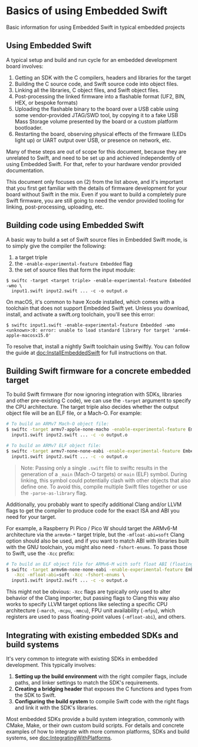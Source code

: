 # Basics of using Embedded Swift

Basic information for using Embedded Swift in typical embedded projects

## Using Embedded Swift

A typical setup and build and run cycle for an embedded development board involves:

1. Getting an SDK with the C compilers, headers and libraries for the target
2. Building the C source code, and Swift source code into object files.
3. Linking all the libraries, C object files, and Swift object files.
4. Post-processing the linked firmware into a flashable format (UF2, BIN, HEX, or bespoke formats)
5. Uploading the flashable binary to the board over a USB cable using some vendor-provided JTAG/SWD tool, by copying it to a fake USB Mass Storage volume presented by the board or a custom platform bootloader.
6. Restarting the board, observing physical effects of the firmware (LEDs light up) or UART output over USB, or presence on network, etc.

Many of these steps are out of scope for this document, because they are unrelated to Swift, and need to be set up and achieved independently of using Embedded Swift. For that, refer to your hardware vendor provided documentation.

This document only focuses on (2) from the list above, and it's important that you first get familiar with the details of firmware development for your board without Swift in the mix. Even if you want to build a completely pure Swift firmware, you are still going to need the vendor provided tooling for linking, post-processing, uploading, etc.

## Building code using Embedded Swift

A basic way to build a set of Swift source files in Embedded Swift mode, is to simply give the compiler the following:
1. a target triple
2. the `-enable-experimental-feature Embedded` flag
3. the set of source files that form the input module:

```shell
$ swiftc -target <target triple> -enable-experimental-feature Embedded -wmo \
  input1.swift input2.swift ... -c -o output.o
```

On macOS, it's common to have Xcode installed, which comes with a toolchain that does not support Embedded Swift yet. Unless you download, install, and activate a swift.org toolchain, you'll see this error:

```shell
$ swiftc input1.swift -enable-experimental-feature Embedded -wmo
<unknown>:0: error: unable to load standard library for target 'arm64-apple-macosx15.0'
```

To resolve that, install a nightly Swift toolchain using Swiftly. You can follow the guide at <doc:InstallEmbeddedSwift> for full instructions on that.

## Building Swift firmware for a concrete embedded target

To build Swift firmware (for now ignoring integration with SDKs, libraries and other pre-existing C code), we can use the `-target` argument to specify the CPU architecture. The target triple also decides whether the output object file will be an ELF file, or a Mach-O. For example:

```bash
# To build an ARMv7 Mach-O object file:
$ swiftc -target armv7-apple-none-macho -enable-experimental-feature Embedded -wmo \
  input1.swift input2.swift ... -c -o output.o

# To build an ARMv7 ELF object file:
$ swiftc -target armv7-none-none-eabi -enable-experimental-feature Embedded -wmo \
  input1.swift input2.swift ... -c -o output.o
```

> Note: Passing only a single `.swift` file to swiftc results in the generation of a `_main` (Mach-O targets) or `main` (ELF) symbol. During linking, this symbol could potentially clash with other objects that also define one. To avoid this, compile multiple Swift files together or use the `-parse-as-library` flag.

Additionally, you probably want to specify additional Clang and/or LLVM flags to get the compiler to produce code for the exact ISA and ABI you need for your target.

For example, a Raspberry Pi Pico / Pico W should target the ARMv6-M architecture via the `armv6m-*` target triple, but the `-mfloat-abi=soft` Clang option should also be used, and if you want to match ABI with libraries built with the GNU toolchain, you might also need `-fshort-enums`. To pass those to Swift, use the `-Xcc` prefix:

```bash
# To build an ELF object file for ARMv6-M with soft float ABI (floating-point arguments passed in integer registers) and "short enums":
$ swiftc -target armv6m-none-none-eabi -enable-experimental-feature Embedded -wmo \
   -Xcc -mfloat-abi=soft -Xcc -fshort-enums \
  input1.swift input2.swift ... -c -o output.o
```

This might not be obvious: `-Xcc` flags are typically only used to alter behavior of the Clang importer, but passing flags to Clang this way also works to specify LLVM target options like selecting a specific CPU architecture (`-march`, `-mcpu`, `-mmcu`), FPU unit availability (`-mfpu`), which registers are used to pass floating-point values (`-mfloat-abi`), and others.

## Integrating with existing embedded SDKs and build systems

It's very common to integrate with existing SDKs in embedded development. This typically involves:

1. **Setting up the build environment** with the right compiler flags, include paths, and linker settings to match the SDK's requirements.
2. **Creating a bridging header** that exposes the C functions and types from the SDK to Swift.
3. **Configuring the build system** to compile Swift code with the right flags and link it with the SDK's libraries.

Most embedded SDKs provide a build system integration, commonly with CMake, Make, or their own custom build scripts. For details and concrete examples of how to integrate with more common platforms, SDKs and build systems, see <doc:IntegratingWithPlatforms>.
